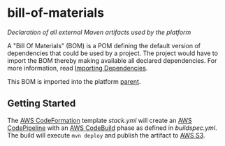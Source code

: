 # bill-of-materials
_Declaration of all external Maven artifacts used by the platform_

A "Bill Of Materials" (BOM) is a POM defining the default version of dependencies that could be used by a project. The project would have to import the BOM thereby making available all declared dependencies. For more information, read [Importing Dependencies](https://maven.apache.org/guides/introduction/introduction-to-dependency-mechanism.html#Importing_Dependencies).

This BOM is imported into the platform [parent](https://github.com/varunmc/parent).

## Getting Started
The [AWS CodeFormation](https://console.aws.amazon.com/cloudformation/home?region=us-east-1#/stack/detail?stackId=arn:aws:cloudformation:us-east-1:497513737772:stack%2FBillOfMaterials%2F4741fed0-92db-11e7-b09f-50d5cd1ea8d2) template _stack.yml_ will create an [AWS CodePipeline](https://console.aws.amazon.com/codepipeline/home?region=us-east-1#/view/BillOfMaterials) with an [AWS CodeBuild](https://console.aws.amazon.com/codebuild/home?region=us-east-1#/projects/BillOfMaterials/view) phase as defined in _buildspec.yml_. The build will execute `mvn deploy` and publish the artifact to [AWS S3](https://s3.console.aws.amazon.com/s3/buckets/maven.varun.mc/mc/varun/bill-of-materials/?region=us-east-1&tab=overview).
